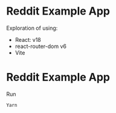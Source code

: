 # Reddit Example App

Exploration of using:

- React: v18
- react-router-dom v6
- Vite

# Reddit Example App

Run

```
Yarn
```
